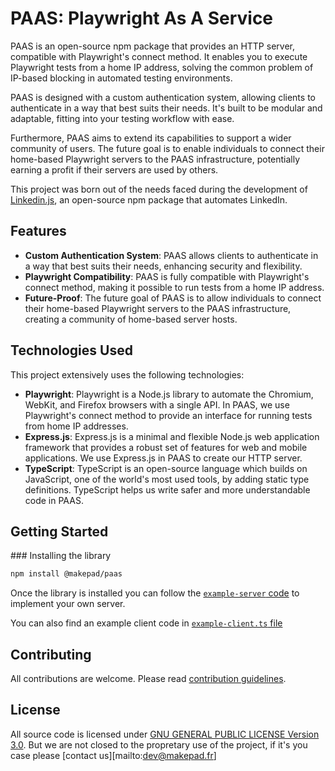 # PAAS: Playwright As A Service

PAAS is an open-source npm package that provides an HTTP server, compatible with Playwright's connect method. It enables you to execute Playwright tests from a home IP address, solving the common problem of IP-based blocking in automated testing environments.

PAAS is designed with a custom authentication system, allowing clients to authenticate in a way that best suits their needs. It's built to be modular and adaptable, fitting into your testing workflow with ease.

Furthermore, PAAS aims to extend its capabilities to support a wider community of users. The future goal is to enable individuals to connect their home-based Playwright servers to the PAAS infrastructure, potentially earning a profit if their servers are used by others.

This project was born out of the needs faced during the development of [Linkedin.js](https://github.com/Makepad-fr), an open-source npm package that automates LinkedIn.

## Features

- **Custom Authentication System**: PAAS allows clients to authenticate in a way that best suits their needs, enhancing security and flexibility.
- **Playwright Compatibility**: PAAS is fully compatible with Playwright's connect method, making it possible to run tests from a home IP address.
- **Future-Proof**: The future goal of PAAS is to allow individuals to connect their home-based Playwright servers to the PAAS infrastructure, creating a community of home-based server hosts.

## Technologies Used

This project extensively uses the following technologies:

- **Playwright**: Playwright is a Node.js library to automate the Chromium, WebKit, and Firefox browsers with a single API. In PAAS, we use Playwright's connect method to provide an interface for running tests from home IP addresses.
- **Express.js**: Express.js is a minimal and flexible Node.js web application framework that provides a robust set of features for web and mobile applications. We use Express.js in PAAS to create our HTTP server.
- **TypeScript**: TypeScript is an open-source language which builds on JavaScript, one of the world's most used tools, by adding static type definitions. TypeScript helps us write safer and more understandable code in PAAS.

## Getting Started

### Installing the library

```bash
npm install @makepad/paas
```

Once the library is installed you can follow the [`example-server` code](./src/example-server.ts) to implement your own server.

You can also find an example client code in [`example-client.ts` file](src/example-client.ts)


## Contributing

All contributions are welcome. Please read [contribution guidelines](./CONTRIBUTING.md).

## License

All source code is licensed under [GNU GENERAL PUBLIC LICENSE Version 3.0](./LICENSE). But we are not closed to the propretary use of the project, if it's you case please [contact us][mailto:dev@makepad.fr] 

